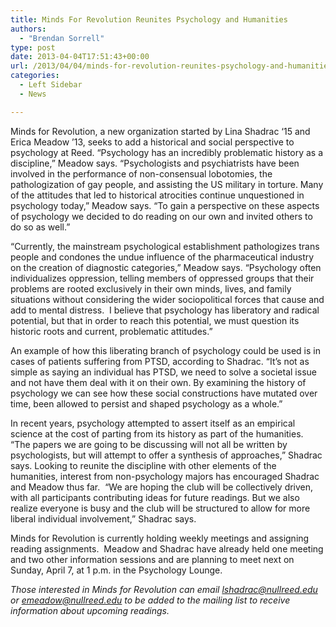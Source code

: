 ```yaml
---
title: Minds For Revolution Reunites Psychology and Humanities
authors: 
  - "Brendan Sorrell"
type: post
date: 2013-04-04T17:51:43+00:00
url: /2013/04/04/minds-for-revolution-reunites-psychology-and-humanities/
categories:
  - Left Sidebar
  - News

---
```

Minds for Revolution, a new organization started by Lina Shadrac ‘15 and Erica Meadow ’13, seeks to add a historical and social perspective to psychology at Reed. “Psychology has an incredibly problematic history as a discipline,” Meadow says. &#8220;Psychologists and psychiatrists have been involved in the performance of non-consensual lobotomies, the pathologization of gay people, and assisting the US military in torture. Many of the attitudes that led to historical atrocities continue unquestioned in psychology today,” Meadow says. “To gain a perspective on these aspects of psychology we decided to do reading on our own and invited others to do so as well.”

“Currently, the mainstream psychological establishment pathologizes trans people and condones the undue influence of the pharmaceutical industry on the creation of diagnostic categories,” Meadow says. “Psychology often individualizes oppression, telling members of oppressed groups that their problems are rooted exclusively in their own minds, lives, and family situations without considering the wider sociopolitical forces that cause and add to mental distress.  I believe that psychology has liberatory and radical potential, but that in order to reach this potential, we must question its historic roots and current, problematic attitudes.”

An example of how this liberating branch of psychology could be used is in cases of patients suffering from PTSD, according to Shadrac. “It’s not as simple as saying an individual has PTSD, we need to solve a societal issue and not have them deal with it on their own. By examining the history of psychology we can see how these social constructions have mutated over time, been allowed to persist and shaped psychology as a whole.”

In recent years, psychology attempted to assert itself as an empirical science at the cost of parting from its history as part of the humanities. “The papers we are going to be discussing will not all be written by psychologists, but will attempt to offer a synthesis of approaches,” Shadrac says. Looking to reunite the discipline with other elements of the humanities, interest from non-psychology majors has encouraged Shadrac and Meadow thus far.  “We are hoping the club will be collectively driven, with all participants contributing ideas for future readings. But we also realize everyone is busy and the club will be structured to allow for more liberal individual involvement,” Shadrac says.

Minds for Revolution is currently holding weekly meetings and assigning reading assignments.  Meadow and Shadrac have already held one meeting and two other information sessions and are planning to meet next on Sunday, April 7, at 1 p.m. in the Psychology Lounge.

_Those interested in Minds for Revolution can email [&#x6c;&#x73;&#x68;&#x61;&#x64;&#x72;&#x61;&#x63;&#x40;<span class="oe_displaynone">null</span>&#x72;&#x65;&#x65;&#x64;&#x2e;&#x65;&#x64;&#x75;][1] or [&#x65;&#x6d;&#x65;&#x61;&#x64;&#x6f;&#x77;&#x40;<span class="oe_displaynone">null</span>&#x72;&#x65;&#x65;&#x64;&#x2e;&#x65;&#x64;&#x75;][2] to be added to the mailing list to receive information about upcoming readings._

 [1]: mailto:&#x6c;&#x73;&#x68;&#x61;&#x64;&#x72;&#x61;&#x63;&#x40;&#x72;&#x65;&#x65;&#x64;&#x2e;&#x65;&#x64;&#x75;
 [2]: mailto:&#x65;&#x6d;&#x65;&#x61;&#x64;&#x6f;&#x77;&#x40;&#x72;&#x65;&#x65;&#x64;&#x2e;&#x65;&#x64;&#x75;